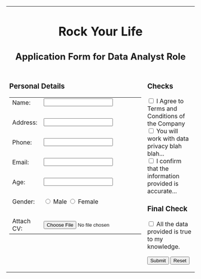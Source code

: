 <!DOCTYPE html>
<html>
<head>
<title>Rock Your Life - Application Form</title>
</head>
<body>

<table>
  <tr>
    <td colspan="2" align="center">
      <h1>Rock Your Life</h1>
      <h2>Application Form for Data Analyst Role</h2>
    </td>
  </tr>
  <tr>
    <td valign="top">
      <h3>Personal Details</h3>
      <table>
        <tr>
          <td>Name:</td>
          <td><input type="text" name="name"></td>
        </tr>
        <tr><td colspan="2"><br></td></tr>  <tr>
          <td>Address:</td>
          <td><input type="text" name="address"></td>
        </tr>
        <tr><td colspan="2"><br></td></tr>
        <tr>
          <td>Phone:</td>
          <td><input type="text" name="phone"></td>
        </tr>
        <tr><td colspan="2"><br></td></tr>
        <tr>
          <td>Email:</td>
          <td><input type="email" name="email"></td>
        </tr>
        <tr><td colspan="2"><br></td></tr>
        <tr>
          <td>Age:</td>
          <td><input type="number" name="age"></td>
        </tr>
        <tr><td colspan="2"><br></td></tr>
        <tr>
          <td>Gender:</td>
          <td>
            <input type="radio" name="gender" value="male"> Male
            <input type="radio" name="gender" value="female"> Female
          </td>
        </tr>
        <tr><td colspan="2"><br></td></tr>
        <tr>
          <td>Attach CV:</td>
          <td><input type="file" name="cv"></td>
        </tr>
      </table>
    </td>
    <td valign="top">
      <h3>Checks</h3>
      <form>
        <p>  <input type="checkbox" name="terms"> I Agree to Terms and Conditions of the Company<br>
          <input type="checkbox" name="data"> You will work with data privacy blah blah... <br>
          <input type="checkbox" name="accuracy"> I confirm that the information provided is accurate... <br>
        </p>  <h3>Final Check</h3>
        <p>  <input type="checkbox" name="knowledge"> All the data provided is true to my knowledge.
        </p>  <input type="submit" value="Submit">
        <input type="reset" value="Reset">
      </form>
    </td>
  </tr>
</table>

</body>
</html>

